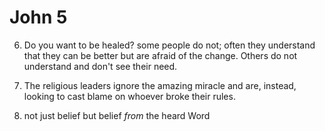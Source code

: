 # John 5


6) Do you want to be healed?  some people do not; often they understand that they can be better but are afraid of the change.  Others do not understand and don't see their need.


12) The religious leaders ignore the amazing miracle and are, instead, looking to cast blame on whoever broke their rules.


24) not just belief but belief _from_ the heard Word
